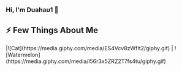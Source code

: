 ### Hi, I'm Duahau1 :watermelon: 
<h2>⚡ Few Things About Me</h2>
|![Cat](https://media.giphy.com/media/ES4Vcv8zWfIt2/giphy.gif) | ![Watermelon](https://media.giphy.com/media/l56r3x5ZRZ2T7fs4tu/giphy.gif)

<!--
**Duahau1/Duahau1** is a ✨ _special_ ✨ repository because its `README.md` (this file) appears on your GitHub profile.

Here are some ideas to get you started:

- 🔭 I’m currently working on ...
- 🌱 I’m currently learning ...
- 👯 I’m looking to collaborate on ...
- 🤔 I’m looking for help with ...
- 💬 Ask me about ...
- 📫 How to reach me: ...
- 😄 Pronouns: ...
- ⚡ Fun fact: ...
-->
